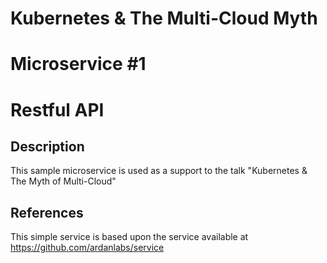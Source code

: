 # Kubernetes & The Multi-Cloud Myth
# Microservice #1
# Restful API

## Description
This sample microservice is used as a support to the talk "Kubernetes & The Myth of Multi-Cloud"

## References
This simple service is based upon the service available at https://github.com/ardanlabs/service
